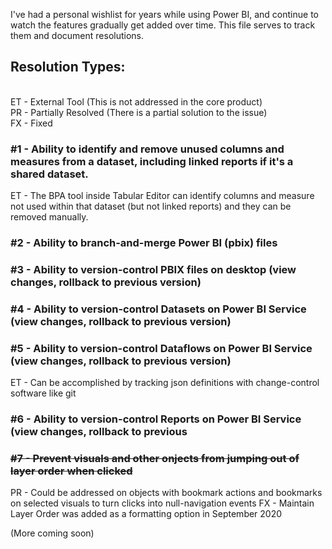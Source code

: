 I've had a personal wishlist for years while using Power BI, and continue to watch the features gradually get added over time.
This file serves to track them and document resolutions.

## Resolution Types:
<br>ET - External Tool (This is not addressed in the core product)
<br>PR - Partially Resolved (There is a partial solution to the issue)
<br>FX - Fixed

### #1 - Ability to identify and remove unused columns and measures from a dataset, including linked reports if it's a shared dataset.
  ET - The BPA tool inside Tabular Editor can identify columns and measure not used within that dataset (but not linked reports) and they can be removed manually.

### #2 - Ability to branch-and-merge Power BI (pbix) files

### #3 - Ability to version-control PBIX files on desktop (view changes, rollback to previous version)

### #4 - Ability to version-control Datasets on Power BI Service (view changes, rollback to previous version)

### #5 - Ability to version-control Dataflows on Power BI Service (view changes, rollback to previous version)
  ET - Can be accomplished by tracking json definitions with change-control software like git

### #6 - Ability to version-control Reports on Power BI Service (view changes, rollback to previous 

### ~~#7 - Prevent visuals and other onjects from jumping out of layer order when clicked~~
  PR - Could be addressed on objects with bookmark actions and bookmarks on selected visuals to turn clicks into null-navigation events
  FX - Maintain Layer Order was added as a formatting option in September 2020


(More coming soon)
